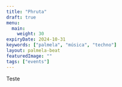 ```yaml
---
title: "Phruta"
draft: true
menu:
  main:
    weight: 30
expiryDate: 2024-10-31
keywords: ["palmela", "música", "techno"]
layout: palmela-beat
featuredImage: ""
tags: ["events"]
---
```


Teste